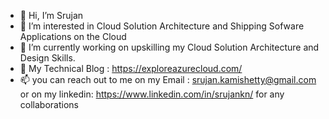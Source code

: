 - 👋 Hi, I’m Srujan
- 👀 I’m interested in Cloud Solution Architecture and Shipping Sofware Applications on the Cloud 
- 🌱 I’m currently working on upskilling my Cloud Solution Architecture and Design Skills.
- :pencil: My Technical Blog : https://exploreazurecloud.com/
- 📫 you can reach out to me on my Email : srujan.kamishetty@gmail.com or on my linkedin: https://www.linkedin.com/in/srujankn/ for any collaborations


<!---
Srujan1993/Srujan1993 is a ✨ special ✨ repository because its `README.md` (this file) appears on your GitHub profile.
You can click the Preview link to take a look at your changes.
--->
